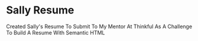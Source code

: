 # Sally Resume
 Created Sally's Resume 
To Submit To My Mentor At Thinkful
As A Challenge To Build A Resume
With Semantic HTML
